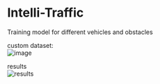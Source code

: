 # Intelli-Traffic

Training model for different vehicles and obstacles  

custom dataset:  
![image](https://github.com/user-attachments/assets/5cbbceaf-ef21-4396-b7cf-5bc8e311e842)


results  
![results](https://github.com/user-attachments/assets/1145caff-5623-40f9-a373-d26315447de4)

